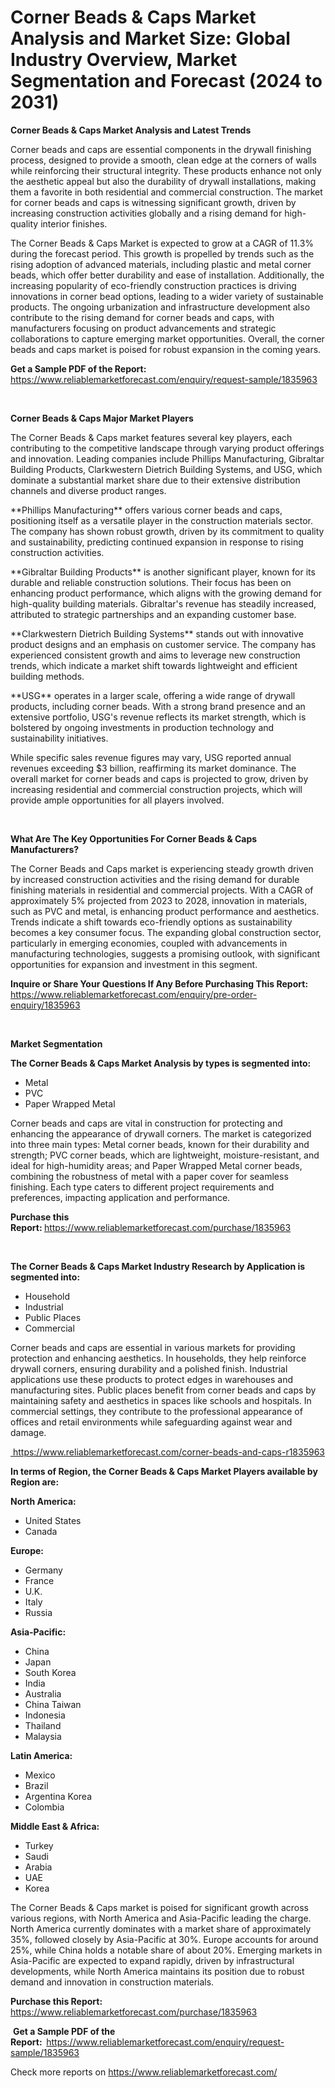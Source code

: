 <p><h1>Corner Beads & Caps Market Analysis and Market Size: Global Industry Overview, Market Segmentation and Forecast (2024 to 2031)</h1></p><p><strong>Corner Beads & Caps Market Analysis and Latest Trends</strong></p>
<p><p>Corner beads and caps are essential components in the drywall finishing process, designed to provide a smooth, clean edge at the corners of walls while reinforcing their structural integrity. These products enhance not only the aesthetic appeal but also the durability of drywall installations, making them a favorite in both residential and commercial construction. The market for corner beads and caps is witnessing significant growth, driven by increasing construction activities globally and a rising demand for high-quality interior finishes.</p><p>The Corner Beads & Caps Market is expected to grow at a CAGR of 11.3% during the forecast period. This growth is propelled by trends such as the rising adoption of advanced materials, including plastic and metal corner beads, which offer better durability and ease of installation. Additionally, the increasing popularity of eco-friendly construction practices is driving innovations in corner bead options, leading to a wider variety of sustainable products. The ongoing urbanization and infrastructure development also contribute to the rising demand for corner beads and caps, with manufacturers focusing on product advancements and strategic collaborations to capture emerging market opportunities. Overall, the corner beads and caps market is poised for robust expansion in the coming years.</p></p>
<p><strong>Get a Sample PDF of the Report:&nbsp;</strong> <a href="https://www.reliablemarketforecast.com/enquiry/request-sample/1835963?utm_campaign=1903&utm_medium=2&utm_source=Github&utm_content=ia&utm_term=31122024&utm_id=corner-beads-caps">https://www.reliablemarketforecast.com/enquiry/request-sample/1835963</a></p>
<p>&nbsp;</p>
<p><strong>Corner Beads & Caps Major Market Players</strong></p>
<p><p>The Corner Beads & Caps market features several key players, each contributing to the competitive landscape through varying product offerings and innovation. Leading companies include Phillips Manufacturing, Gibraltar Building Products, Clarkwestern Dietrich Building Systems, and USG, which dominate a substantial market share due to their extensive distribution channels and diverse product ranges.</p><p>**Phillips Manufacturing** offers various corner beads and caps, positioning itself as a versatile player in the construction materials sector. The company has shown robust growth, driven by its commitment to quality and sustainability, predicting continued expansion in response to rising construction activities.</p><p>**Gibraltar Building Products** is another significant player, known for its durable and reliable construction solutions. Their focus has been on enhancing product performance, which aligns with the growing demand for high-quality building materials. Gibraltar's revenue has steadily increased, attributed to strategic partnerships and an expanding customer base.</p><p>**Clarkwestern Dietrich Building Systems** stands out with innovative product designs and an emphasis on customer service. The company has experienced consistent growth and aims to leverage new construction trends, which indicate a market shift towards lightweight and efficient building methods.</p><p>**USG** operates in a larger scale, offering a wide range of drywall products, including corner beads. With a strong brand presence and an extensive portfolio, USG's revenue reflects its market strength, which is bolstered by ongoing investments in production technology and sustainability initiatives.</p><p>While specific sales revenue figures may vary, USG reported annual revenues exceeding $3 billion, reaffirming its market dominance. The overall market for corner beads and caps is projected to grow, driven by increasing residential and commercial construction projects, which will provide ample opportunities for all players involved.</p></p>
<p>&nbsp;</p>
<p><strong>What Are The Key Opportunities For Corner Beads & Caps Manufacturers?</strong></p>
<p><p>The Corner Beads and Caps market is experiencing steady growth driven by increased construction activities and the rising demand for durable finishing materials in residential and commercial projects. With a CAGR of approximately 5% projected from 2023 to 2028, innovation in materials, such as PVC and metal, is enhancing product performance and aesthetics. Trends indicate a shift towards eco-friendly options as sustainability becomes a key consumer focus. The expanding global construction sector, particularly in emerging economies, coupled with advancements in manufacturing technologies, suggests a promising outlook, with significant opportunities for expansion and investment in this segment.</p></p>
<p><strong>Inquire or Share Your Questions If Any Before Purchasing This Report:</strong> <a href="https://www.reliablemarketforecast.com/enquiry/pre-order-enquiry/1835963?utm_campaign=1903&utm_medium=2&utm_source=Github&utm_content=ia&utm_term=31122024&utm_id=corner-beads-caps">https://www.reliablemarketforecast.com/enquiry/pre-order-enquiry/1835963</a></p>
<p>&nbsp;</p>
<p><strong>Market Segmentation</strong></p>
<p><strong>The Corner Beads & Caps Market Analysis by types is segmented into:</strong></p>
<p><ul><li>Metal</li><li>PVC</li><li>Paper Wrapped Metal</li></ul></p>
<p><p>Corner beads and caps are vital in construction for protecting and enhancing the appearance of drywall corners. The market is categorized into three main types: Metal corner beads, known for their durability and strength; PVC corner beads, which are lightweight, moisture-resistant, and ideal for high-humidity areas; and Paper Wrapped Metal corner beads, combining the robustness of metal with a paper cover for seamless finishing. Each type caters to different project requirements and preferences, impacting application and performance.</p></p>
<p><strong>Purchase this Report:&nbsp;</strong><a href="https://www.reliablemarketforecast.com/purchase/1835963?utm_campaign=1903&utm_medium=2&utm_source=Github&utm_content=ia&utm_term=31122024&utm_id=corner-beads-caps">https://www.reliablemarketforecast.com/purchase/1835963</a></p>
<p>&nbsp;</p>
<p><strong>The Corner Beads & Caps Market Industry Research by Application is segmented into:</strong></p>
<p><ul><li>Household</li><li>Industrial</li><li>Public Places</li><li>Commercial</li></ul></p>
<p><p>Corner beads and caps are essential in various markets for providing protection and enhancing aesthetics. In households, they help reinforce drywall corners, ensuring durability and a polished finish. Industrial applications use these products to protect edges in warehouses and manufacturing sites. Public places benefit from corner beads and caps by maintaining safety and aesthetics in spaces like schools and hospitals. In commercial settings, they contribute to the professional appearance of offices and retail environments while safeguarding against wear and damage.</p></p>
<p><a href="https://www.reliablemarketforecast.com/corner-beads-and-caps-r1835963?utm_campaign=1903&utm_medium=2&utm_source=Github&utm_content=ia&utm_term=31122024&utm_id=corner-beads-caps">&nbsp;https://www.reliablemarketforecast.com/corner-beads-and-caps-r1835963</a></p>
<p><strong>In terms of Region, the Corner Beads & Caps Market Players available by Region are:</strong></p>
<p>
    <p> <strong> North America: </strong>
        <ul>
            <li>United States</li>
            <li>Canada</li>
        </ul>
        </p> 
    <p> <strong> Europe: </strong>
        <ul>
            <li>Germany</li>
            <li>France</li>
            <li>U.K.</li>
            <li>Italy</li>
            <li>Russia</li>
        </ul>
        </p> 
    <p> <strong> Asia-Pacific: </strong>
        <ul>
            <li>China</li>
            <li>Japan</li>
            <li>South Korea</li>
            <li>India</li>
            <li>Australia</li>
            <li>China Taiwan</li>
            <li>Indonesia</li>
            <li>Thailand</li>
            <li>Malaysia</li>
        </ul>
        </p> 
    <p> <strong> Latin America: </strong>
        <ul>
            <li>Mexico</li>
            <li>Brazil</li>
            <li>Argentina Korea</li>
            <li>Colombia</li>
        </ul>
        </p> 
    <p> <strong> Middle East & Africa: </strong>
        <ul>
            <li>Turkey</li>
            <li>Saudi</li>
            <li>Arabia</li>
            <li>UAE</li>
            <li>Korea</li>
        </ul>
    </p>
    </p>
<p><p>The Corner Beads & Caps market is poised for significant growth across various regions, with North America and Asia-Pacific leading the charge. North America currently dominates with a market share of approximately 35%, followed closely by Asia-Pacific at 30%. Europe accounts for around 25%, while China holds a notable share of about 20%. Emerging markets in Asia-Pacific are expected to expand rapidly, driven by infrastructural developments, while North America maintains its position due to robust demand and innovation in construction materials.</p></p>
<p><strong>Purchase this Report: </strong><a href="https://www.reliablemarketforecast.com/purchase/1835963?utm_campaign=1903&utm_medium=2&utm_source=Github&utm_content=ia&utm_term=31122024&utm_id=corner-beads-caps">https://www.reliablemarketforecast.com/purchase/1835963</a></p>
<p>&nbsp;<strong>Get a Sample PDF of the Report:&nbsp;&nbsp;</strong><a href="https://www.reliablemarketforecast.com/enquiry/request-sample/1835963?utm_campaign=1903&utm_medium=2&utm_source=Github&utm_content=ia&utm_term=31122024&utm_id=corner-beads-caps">https://www.reliablemarketforecast.com/enquiry/request-sample/1835963</a></p>
<p><strong></strong></p>
<p>Check more reports on <a href="https://www.reliablemarketforecast.com/?utm_campaign=1903&utm_medium=2&utm_source=Github&utm_content=ia&utm_term=31122024&utm_id=corner-beads-caps">https://www.reliablemarketforecast.com/</a></p>